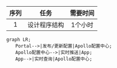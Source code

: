 | 序列 | 任务 | 需要时间 |
| :---:|:---:|:---:|
| 1 | 设计程序结构 | 1个小时 |

```mermaid
graph LR;
　　Portal-->|发布/更新配置|Apollo配置中心;
　　Apollo配置中心-->|实时推送|App;
　　App-->|实时查询|Apollo配置中心;
```